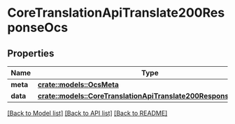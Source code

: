 # CoreTranslationApiTranslate200ResponseOcs

## Properties

Name | Type | Description | Notes
------------ | ------------- | ------------- | -------------
**meta** | [**crate::models::OcsMeta**](OCSMeta.md) |  | 
**data** | [**crate::models::CoreTranslationApiTranslate200ResponseOcsData**](core_translation_api_translate_200_response_ocs_data.md) |  | 

[[Back to Model list]](../README.md#documentation-for-models) [[Back to API list]](../README.md#documentation-for-api-endpoints) [[Back to README]](../README.md)


